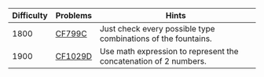 | Difficulty | Problems | Hints |
| -------- | -------- | -------- |
| 1800 | [CF799C](https://codeforces.com/problemset/problem/799/C) | Just check every possible type combinations of the fountains. |
| 1900 | [CF1029D](https://codeforces.com/problemset/problem/1029/D) | Use math expression to represent the concatenation of $2$ numbers. |